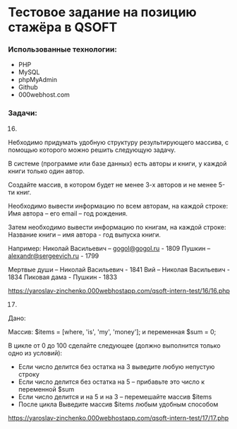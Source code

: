 # Тестовое задание на позицию стажёра в QSOFT

### Использованные технологии:
* PHP
* MySQL
* phpMyAdmin
* Github
* 000webhost.com

### Задачи:

16.

Небходимо придумать удобную структуру результирующего массива, с помощью которого можно решить следующую задачу.

В системе (программе или базе данных) есть авторы и книги, у каждой книги только один автор.

Создайте массив, в котором будет не менее 3-х авторов и не менее 5-ти книг.

Необходимо вывести информацию по всем авторам, на каждой строке:
Имя автора – его email – год рождения.

Затем необходимо вывести информацию по книгам, на каждой строке:
Название книги – имя автора - год выпуска книги.

Например:
Николай Васильевич – gogol@gogol.ru - 1809
Пушкин – alexandr@sergeevich.ru - 1799

Мертвые души – Николай Васильевич - 1841
Вий – Николая Васильевич - 1834
Пиковая дама - Пушкин - 1833

https://yaroslav-zinchenko.000webhostapp.com/qsoft-intern-test/16/16.php


17.

Дано:

Массив: $items = [where, 'is', 'my', 'money']; и переменная $sum = 0;

В цикле от 0 до 100 сделайте следующее (должно выполнится только одно из условий):

* Если число делится без остатка на 3 выведите любую непустую строку
* Если число делится без остатка на 5 – прибавьте это число к переменной $sum
* Если число делится и на 5 и на 3 – перемешайте массив $items
* После цикла Выведите массив $items любым удобным способом

https://yaroslav-zinchenko.000webhostapp.com/qsoft-intern-test/17/17.php

